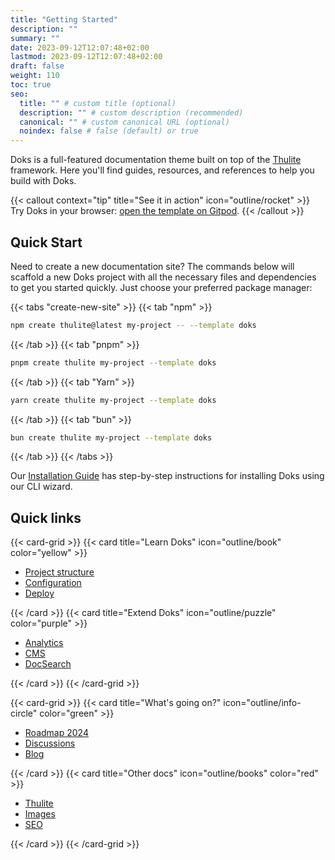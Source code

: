 ```yaml
---
title: "Getting Started"
description: ""
summary: ""
date: 2023-09-12T12:07:48+02:00
lastmod: 2023-09-12T12:07:48+02:00
draft: false
weight: 110
toc: true
seo:
  title: "" # custom title (optional)
  description: "" # custom description (recommended)
  canonical: "" # custom canonical URL (optional)
  noindex: false # false (default) or true
---
```


Doks is a full-featured documentation theme built on top of the [Thulite](https://thulite.io/) framework. Here you'll find guides, resources, and references to help you build with Doks.

{{< callout context="tip" title="See it in action" icon="outline/rocket" >}}
Try Doks in your browser: [open the template on Gitpod](https://gitpod.io/#https://github.com/thuliteio/doks).
{{< /callout >}}

## Quick Start

Need to create a new documentation site? The commands below will scaffold a new Doks project with all the necessary files and dependencies to get you started quickly. Just choose your preferred package manager:

{{< tabs "create-new-site" >}}
{{< tab "npm" >}}

```bash
npm create thulite@latest my-project -- --template doks
```

{{< /tab >}}
{{< tab "pnpm" >}}

```bash
pnpm create thulite my-project --template doks
```

{{< /tab >}}
{{< tab "Yarn" >}}

```bash
yarn create thulite my-project --template doks
```

{{< /tab >}}
{{< tab "bun" >}}

```bash
bun create thulite my-project --template doks
```

{{< /tab >}}
{{< /tabs >}}

Our [Installation Guide](/docs/start-here/installation/) has step-by-step instructions for installing Doks using our CLI wizard.

## Quick links

{{< card-grid >}}
{{< card title="Learn Doks" icon="outline/book" color="yellow" >}}

- [Project structure](/docs/basics/project-structure/)
- [Configuration](/docs/basics/configuration/)
- [Deploy](https://docs.thulite.io/guides/deploy/)

{{< /card >}}
{{< card title="Extend Doks" icon="outline/puzzle" color="purple" >}}

- [Analytics](https://docs.thulite.io/guides/analytics/)
- [CMS](https://docs.thulite.io/guides/cms/)
- [DocSearch](/docs/recipes/docsearch/)

{{< /card >}}
{{< /card-grid >}}

{{< card-grid >}}
{{< card title="What's going on?" icon="outline/info-circle" color="green" >}}

- [Roadmap 2024](https://github.com/orgs/thuliteio/discussions/462)
- [Discussions](https://github.com/thuliteio/doks/discussions)
- [Blog](/blog/)

{{< /card >}}
{{< card title="Other docs" icon="outline/books" color="red" >}}

- [Thulite](https://docs.thulite.io/)
- [Images](https://images.thulite.io/)
- [SEO](https://seo.thulite.io/)

{{< /card >}}
{{< /card-grid >}}
